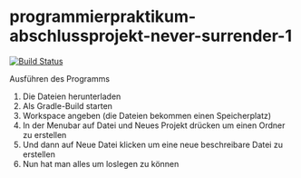 # programmierpraktikum-abschlussprojekt-never-surrender-1

[![Build Status](https://travis-ci.org/ProPra16/programmierpraktikum-abschlussprojekt-never-surrender-1.svg?branch=master)](https://travis-ci.org/ProPra16/programmierpraktikum-abschlussprojekt-never-surrender-1)

Ausführen des Programms

1. Die Dateien herunterladen
2. Als Gradle-Build starten
3. Workspace angeben (die Dateien bekommen einen Speicherplatz)
4. In der Menubar auf Datei und Neues Projekt drücken um einen Ordner zu erstellen
5. Und dann auf Neue Datei klicken um eine neue beschreibare Datei zu erstellen
6. Nun hat man alles um loslegen zu können
